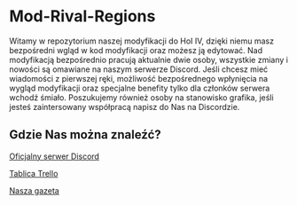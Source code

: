 # Mod-Rival-Regions

Witamy w repozytorium naszej modyfikacji do HoI IV, dzięki niemu masz bezpośredni wgląd w kod modyfikacji oraz możesz ją edytować. Nad modyfikacją bezpośrednio pracują aktualnie dwie osoby, wszystkie zmiany i nowości są omawiane na naszym serwerze Discord. Jeśli chcesz mieć wiadomości z pierwszej ręki, możliwość bezpośrednego wpłynięcia na wygląd modyfikacji oraz specjalne benefity tylko dla członków serwera wchodź śmiało. Poszukujemy również osoby na stanowisko grafika, jeśli jesteś zaintersowany współpracą napisz do Nas na Discordzie.

## Gdzie Nas można znaleźć?

[Oficjalny serwer Discord](https://discord.gg/JMd5XgW)

[Tablica Trello](https://trello.com/b/6ZPT2GWm/mod-rival-regions)

[Nasza gazeta](http://rivalregions.com/#newspaper/show/132050)
